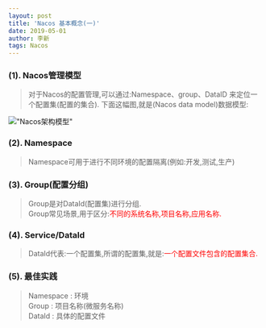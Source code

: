 ```yaml
---
layout: post
title: 'Nacos 基本概念(一)'
date: 2019-05-01
author: 李新
tags: Nacos
---
```


### (1). Nacos管理模型
> 对于Nacos的配置管理,可以通过:Namespace、group、DataID 来定位一个配置集(配置的集合). 
> 下面这幅图,就是(Nacos data model)数据模型:

!["Nacos架构模型"](https://cdn.nlark.com/yuque/0/2019/jpeg/338441/1561217857314-95ab332c-acfb-40b2-957a-aae26c2b5d71.jpeg)

### (2). Namespace
> Namespace可用于进行不同环境的配置隔离(例如:开发,测试,生产)
### (3). Group(配置分组)
> Group是对DataId(配置集)进行分组.  
> Group常见场景,用于区分:<font color='red'>不同的系统名称,项目名称,应用名称.</font>    
### (4). Service/DataId
> DataId代表:一个配置集,所谓的配置集,就是:<font color='red'>一个配置文件包含的配置集合.</font>   
### (5). 最佳实践
> Namespace  : 环境    
> Group      : 项目名称(微服务名称)     
> DataId     : 具体的配置文件   